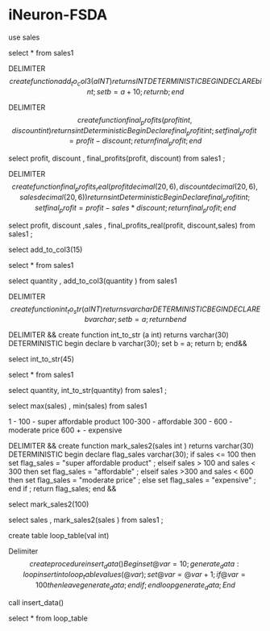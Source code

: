 # iNeuron-FSDA

use sales 

select * from sales1

DELIMITER $$
create function add_to_col3(a INT)
returns INT 
DETERMINISTIC
BEGIN 
	DECLARE b int ;
	set b = a + 10 ;
	return b ;
end $$

DELIMITER $$
create function final_profits(profit int , discount int )
returns int
Deterministic
Begin 
Declare final_profit int ;
set final_profit = profit - discount ;
return final_profit;
end $$

select profit, discount  , final_profits(profit, discount) from sales1 ; 

DELIMITER $$
create function final_profits_real(profit decimal(20,6) , discount decimal(20,6) , sales decimal(20,6) )
returns int
Deterministic
Begin 
Declare final_profit int ;
set final_profit = profit - sales * discount ;
return final_profit;
end $$

select profit, discount  ,sales ,  final_profits_real(profit, discount,sales) from sales1 ; 

select add_to_col3(15)

select * from sales1

select quantity , add_to_col3(quantity ) from sales1




DELIMITER $$
create function int_to_str(a INT)
returns varchar
DETERMINISTIC
BEGIN 
	DECLARE b varchar ;
	set b = a ;
    return b 
end $$


DELIMITER &&
create function int_to_str (a int)
returns varchar(30)
DETERMINISTIC
begin
declare b varchar(30);
set b = a;
return b;
end&&

select int_to_str(45) 

select * from sales1 

select quantity, int_to_str(quantity) from sales1 ; 

select max(sales) , min(sales) from sales1 


1  - 100 - super affordable product 
100-300 - affordable 
300 - 600 - moderate price 
600 + - expensive 


DELIMITER &&
create function mark_sales2(sales int ) 
returns varchar(30)
DETERMINISTIC
begin 
declare flag_sales varchar(30); 
if sales  <= 100  then 
	set flag_sales = "super affordable product" ;
elseif sales > 100 and sales < 300 then 
	set flag_sales = "affordable" ;
elseif sales >300 and sales < 600 then 
	set flag_sales = "moderate price" ;
else 
	set flag_sales = "expensive" ;
end if ;
return flag_sales;
end &&


select mark_sales2(100)

select sales , mark_sales2(sales ) from sales1 ; 



create table loop_table(val int)


Delimiter $$
create procedure insert_data()
Begin
set @var  = 10 ;
generate_data : loop
insert into loop_table values (@var);
set @var = @var + 1  ;
if @var  = 100 then 
	leave generate_data;
end if ;
end loop generate_data;
End $$

call insert_data()

select * from loop_table
